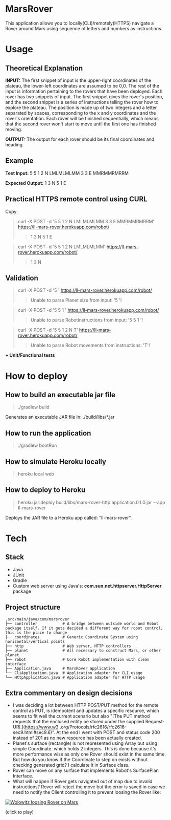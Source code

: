 # MarsRover

This application allows you to locally(CLI)/remotely(HTTPS) navigate a Rover
around Mars using sequence of letters and numbers as instructions.

# Usage

## Theoretical Explanation

**INPUT:** The first snippet of input is the upper-right coordinates of the plateau, the lower-left
coordinates are assumed to be 0,0. The rest of the input is information pertaining to the
rovers that have been deployed. Each rover has two snippets of input. The first snippet gives
the rover's position, and the second snippet is a series of instructions telling the rover how to
explore the plateau. The position is made up of two integers and a letter separated by
spaces, corresponding to the x and y coordinates and the rover's orientation. Each rover will
be finished sequentially, which means that the second rover won't start to move until the first
one has finished moving.

**OUTPUT:** The output for each rover should be its final coordinates and heading.

## Example

**Test Input:** 5 5 1 2 N LMLMLMLMM 3 3 E MMRMMRMRRM

**Expected Output:** 1 3 N 5 1 E

## Practical HTTPS remote control using CURL

Copy:

> curl -X POST -d '5 5 1 2 N LMLMLMLMM 3 3 E MMRMMRMRRM' https://ll-mars-rover.herokuapp.com/robot/
>> 1 3 N 5 1 E

> curl -X POST -d '5 5 1 2 N LMLMLMLMM' https://ll-mars-rover.herokuapp.com/robot/
>> 1 3 N

## Validation 

>curl -X POST -d '5 ' https://ll-mars-rover.herokuapp.com/robot/
>> Unable to parse Planet size from input: '5 '!

> curl -X POST -d '5 5 1 ' https://ll-mars-rover.herokuapp.com/robot/
>> Unable to parse RobotInstructions from input: '5 5 1 '!

> curl -X POST -d '5 5 1 2 N T' https://ll-mars-rover.herokuapp.com/robot/
>> Unable to parse Robot movements from instructions: 'T'!

**+ Unit/Functional tests**

# How to deploy

## How to build an executable jar file

> ./gradlew build

Generates an executable JAR file in: ./build/libs/*.jar

## How to run the application

> ./gradlew bootRun

## How to simulate Heroku locally

> heroku local web

## How to deploy to Heroku

> heroku jar:deploy build/libs/mars-rover-http.application.0.1.0.jar --app ll-mars-rover

Deploys the JAR file to a Heroku app called: "ll-mars-rover".

# Tech

## Stack

- Java
- JUnit
- Gradle
- Custom web server using Java's: **com.sun.net.httpserver.HttpServer** package

## Project structure

    .src/main/java/com/marsrover
    ├── controller           # A bridge between outside world and Robot package itself. If it gets decided a different way for robot control, this is the place to change
    ├── coordinates          # Generic Coordinate System using horizontal/vertical points
    ├── http                 # Web server, HTTP controllers
    ├── planet               # All necessary to construct Mars, or other planet
    ├── robot                # Core Robot implementation with clean interface
    ├── Application.java     # MarsRover application
    └── CliApplication.java  # Application adapter for CLI usage
    └── HttpApplication.java # Application adapter for HTTP usage
    
## Extra commentary on design decisions

- I was deciding a lot between HTTP POST/PUT method for the remote control as PUT, is idempotent and updates a specific resource, which seems to fit
well the current scenario but also "[The PUT method requests that the enclosed entity be stored under the supplied Request-URI.](https://www.w3
.org/Protocols/rfc2616/rfc2616-sec9.html#sec9.6)". At the end I went with POST and status code 200 instead of 201 as no new resource has been actually created.
- Planet's surface (rectangle) is not represented using Array but using simple Coordinate.
which holds 2 integers. This is done because it's more performance wise as only one Rover should
exist in the same time. But how do you know if the Coordinate to step on exists without checking generated grid?
I calculate it in Surface class.
- Rover can move on any surface that implements Robot's SurfacePlan Interface.
- What will happen if Rover gets navigated out of map due to invalid instructions? Rover will reject the move but the error
is saved in case we need to notify the Client controlling it to prevent loosing the Rover like:

[![Wolowitz loosing Rover on Mars](https://img.youtube.com/vi/XVczPBZ5oxU/0.jpg)](https://www.youtube.com/watch?v=XVczPBZ5oxU)

(click to play)